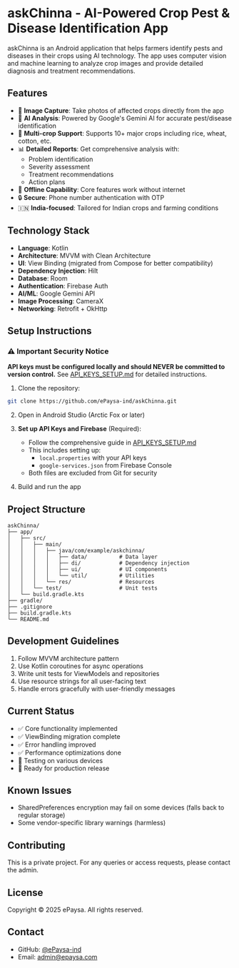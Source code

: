 # askChinna - AI-Powered Crop Pest & Disease Identification App

askChinna is an Android application that helps farmers identify pests and diseases in their crops using AI technology. The app uses computer vision and machine learning to analyze crop images and provide detailed diagnosis and treatment recommendations.

## Features

- 📸 **Image Capture**: Take photos of affected crops directly from the app
- 🤖 **AI Analysis**: Powered by Google's Gemini AI for accurate pest/disease identification
- 🌾 **Multi-crop Support**: Supports 10+ major crops including rice, wheat, cotton, etc.
- 📊 **Detailed Reports**: Get comprehensive analysis with:
  - Problem identification
  - Severity assessment
  - Treatment recommendations
  - Action plans
- 📱 **Offline Capability**: Core features work without internet
- 🔒 **Secure**: Phone number authentication with OTP
- 🇮🇳 **India-focused**: Tailored for Indian crops and farming conditions

## Technology Stack

- **Language**: Kotlin
- **Architecture**: MVVM with Clean Architecture
- **UI**: View Binding (migrated from Compose for better compatibility)
- **Dependency Injection**: Hilt
- **Database**: Room
- **Authentication**: Firebase Auth
- **AI/ML**: Google Gemini API
- **Image Processing**: CameraX
- **Networking**: Retrofit + OkHttp

## Setup Instructions

### ⚠️ Important Security Notice

**API keys must be configured locally and should NEVER be committed to version control.** See [API_KEYS_SETUP.md](API_KEYS_SETUP.md) for detailed instructions.

1. Clone the repository:
```bash
git clone https://github.com/ePaysa-ind/askChinna.git
```

2. Open in Android Studio (Arctic Fox or later)

3. **Set up API Keys and Firebase** (Required):
   - Follow the comprehensive guide in [API_KEYS_SETUP.md](API_KEYS_SETUP.md)
   - This includes setting up:
     - `local.properties` with your API keys
     - `google-services.json` from Firebase Console
   - Both files are excluded from Git for security

4. Build and run the app

## Project Structure

```
askChinna/
├── app/
│   ├── src/
│   │   ├── main/
│   │   │   ├── java/com/example/askchinna/
│   │   │   │   ├── data/          # Data layer
│   │   │   │   ├── di/            # Dependency injection
│   │   │   │   ├── ui/            # UI components
│   │   │   │   └── util/          # Utilities
│   │   │   └── res/               # Resources
│   │   └── test/                  # Unit tests
│   └── build.gradle.kts
├── gradle/
├── .gitignore
├── build.gradle.kts
└── README.md
```

## Development Guidelines

1. Follow MVVM architecture pattern
2. Use Kotlin coroutines for async operations
3. Write unit tests for ViewModels and repositories
4. Use resource strings for all user-facing text
5. Handle errors gracefully with user-friendly messages

## Current Status

- ✅ Core functionality implemented
- ✅ ViewBinding migration complete
- ✅ Error handling improved
- ✅ Performance optimizations done
- 🔧 Testing on various devices
- 📱 Ready for production release

## Known Issues

- SharedPreferences encryption may fail on some devices (falls back to regular storage)
- Some vendor-specific library warnings (harmless)

## Contributing

This is a private project. For any queries or access requests, please contact the admin.

## License

Copyright © 2025 ePaysa. All rights reserved.

## Contact

- GitHub: [@ePaysa-ind](https://github.com/ePaysa-ind)
- Email: admin@epaysa.com